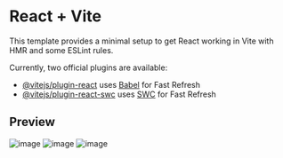 # React + Vite

This template provides a minimal setup to get React working in Vite with HMR and some ESLint rules.

Currently, two official plugins are available:

- [@vitejs/plugin-react](https://github.com/vitejs/vite-plugin-react/blob/main/packages/plugin-react/README.md) uses [Babel](https://babeljs.io/) for Fast Refresh
- [@vitejs/plugin-react-swc](https://github.com/vitejs/vite-plugin-react-swc) uses [SWC](https://swc.rs/) for Fast Refresh

## Preview

![image](https://github.com/user-attachments/assets/94381ddf-2e6a-4d29-86e4-cdbcc1efbc2e)
![image](https://github.com/user-attachments/assets/318a7162-4ca2-49ec-b7e5-4d93b363c509)
![image](https://github.com/user-attachments/assets/ad594a60-eb66-48e8-bb6c-e332769851e4)

